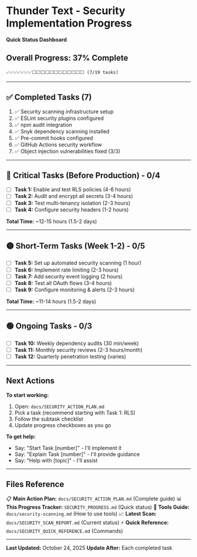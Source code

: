 # Thunder Text - Security Implementation Progress

**Quick Status Dashboard**

## Overall Progress: 37% Complete

```
✅✅✅✅✅✅✅⬜⬜⬜⬜⬜⬜⬜⬜⬜⬜⬜⬜ (7/19 tasks)
```

---

## ✅ Completed Tasks (7)

1. ✅ Security scanning infrastructure setup
2. ✅ ESLint security plugins configured
3. ✅ npm audit integration
4. ✅ Snyk dependency scanning installed
5. ✅ Pre-commit hooks configured
6. ✅ GitHub Actions security workflow
7. ✅ Object injection vulnerabilities fixed (3/3)

---

## 🔴 Critical Tasks (Before Production) - 0/4

- [ ] **Task 1:** Enable and test RLS policies (4-6 hours)
- [ ] **Task 2:** Audit and encrypt all secrets (3-4 hours)
- [ ] **Task 3:** Test multi-tenancy isolation (2-3 hours)
- [ ] **Task 4:** Configure security headers (1-2 hours)

**Total Time:** ~12-15 hours (1.5-2 days)

---

## 🟡 Short-Term Tasks (Week 1-2) - 0/5

- [ ] **Task 5:** Set up automated security scanning (1 hour)
- [ ] **Task 6:** Implement rate limiting (2-3 hours)
- [ ] **Task 7:** Add security event logging (2 hours)
- [ ] **Task 8:** Test all OAuth flows (3-4 hours)
- [ ] **Task 9:** Configure monitoring & alerts (2-3 hours)

**Total Time:** ~11-14 hours (1.5-2 days)

---

## 🟢 Ongoing Tasks - 0/3

- [ ] **Task 10:** Weekly dependency audits (30 min/week)
- [ ] **Task 11:** Monthly security reviews (2-3 hours/month)
- [ ] **Task 12:** Quarterly penetration testing (varies)

---

## Next Actions

**To start working:**

1. Open: `docs/SECURITY_ACTION_PLAN.md`
2. Pick a task (recommend starting with Task 1: RLS)
3. Follow the subtask checklist
4. Update progress checkboxes as you go

**To get help:**

- Say: "Start Task [number]" - I'll implement it
- Say: "Explain Task [number]" - I'll provide guidance
- Say: "Help with [topic]" - I'll assist

---

## Files Reference

📋 **Main Action Plan:** `docs/SECURITY_ACTION_PLAN.md` (Complete guide)
📊 **This Progress Tracker:** `SECURITY_PROGRESS.md` (Quick status)
📖 **Tools Guide:** `docs/security-scanning.md` (How to use tools)
📈 **Latest Scan:** `docs/SECURITY_SCAN_REPORT.md` (Current status)
⚡ **Quick Reference:** `docs/SECURITY_QUICK_REFERENCE.md` (Commands)

---

**Last Updated:** October 24, 2025
**Update After:** Each completed task
